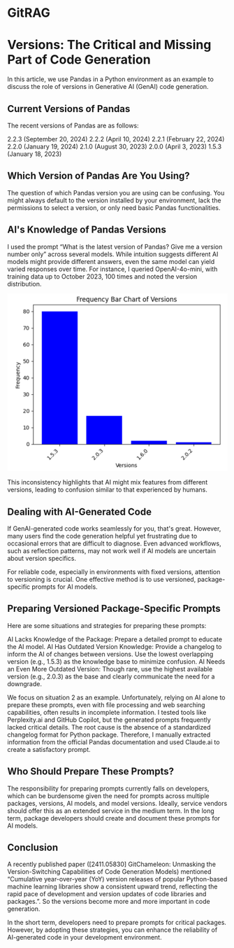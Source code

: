 # GitRAG

# Versions: The Critical and Missing Part of Code Generation

In this article, we use Pandas in a Python environment as an example to discuss the role of versions in Generative AI (GenAI) code generation.

## Current Versions of Pandas
 
The recent versions of Pandas are as follows:

2.2.3 (September 20, 2024)
2.2.2 (April 10, 2024)
2.2.1 (February 22, 2024)
2.2.0 (January 19, 2024)
2.1.0 (August 30, 2023)
2.0.0 (April 3, 2023)
1.5.3 (January 18, 2023)

## Which Version of Pandas Are You Using?
 
The question of which Pandas version you are using can be confusing. You might always default to the version installed by your environment, lack the permissions to select a version, or only need basic Pandas functionalities.

## AI's Knowledge of Pandas Versions
 
I used the prompt “What is the latest version of Pandas? Give me a version number only” across several models. While intuition suggests different AI models might provide different answers, even the same model can yield varied responses over time. For instance, I queried OpenAI-4o-mini, with training data up to October 2023, 100 times and noted the version distribution.

<img src="./images/version freqency.png" alt="version freqency" title="version freqency">

This inconsistency highlights that AI might mix features from different versions, leading to confusion similar to that experienced by humans.

## Dealing with AI-Generated Code
 
If GenAI-generated code works seamlessly for you, that's great. However, many users find the code generation helpful yet frustrating due to occasional errors that are difficult to diagnose. Even advanced workflows, such as reflection patterns, may not work well if AI models are uncertain about version specifics.

For reliable code, especially in environments with fixed versions, attention to versioning is crucial. One effective method is to use versioned, package-specific prompts for AI models.

## Preparing Versioned Package-Specific Prompts
 
Here are some situations and strategies for preparing these prompts:

AI Lacks Knowledge of the Package: Prepare a detailed prompt to educate the AI model.
AI Has Outdated Version Knowledge: Provide a changelog to inform the AI of changes between versions. Use the lowest overlapping version (e.g., 1.5.3) as the knowledge base to minimize confusion.
AI Needs an Even More Outdated Version: Though rare, use the highest available version (e.g., 2.0.3) as the base and clearly communicate the need for a downgrade.

We focus on situation 2 as an example. Unfortunately, relying on AI alone to prepare these prompts, even with file processing and web searching capabilities, often results in incomplete information. I tested tools like Perplexity.ai and GitHub Copilot, but the generated prompts frequently lacked critical details. The root cause is the absence of a standardized changelog format for Python package. Therefore, I manually extracted information from the official Pandas documentation and used Claude.ai to create a satisfactory prompt.

## Who Should Prepare These Prompts?
 
The responsibility for preparing prompts currently falls on developers, which can be burdensome given the need for prompts across multiple packages, versions, AI models, and model versions. Ideally, service vendors should offer this as an extended service in the medium term. In the long term, package developers should create and document these prompts for AI models.

## Conclusion
A recently published paper ([2411.05830] GitChameleon: Unmasking the Version-Switching Capabilities of Code Generation Models) mentioned “Cumulative
year-over-year (YoY) version releases of popular Python-based machine learning libraries show
a consistent upward trend, reflecting the rapid pace of development and version updates of code
libraries and packages.”. So the versions become more and more important in code generation.
 

In the short term, developers need to prepare prompts for critical packages. However, by adopting these strategies, you can enhance the reliability of AI-generated code in your development environment.
